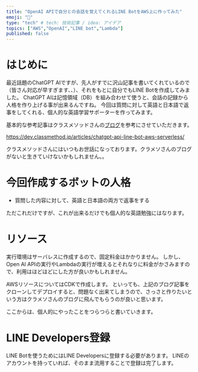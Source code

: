 ```yaml
---
title: "OpenAI APIで自分との会話を覚えてくれるLINE BotをAWS上に作ってみた"
emoji: "🦁"
type: "tech" # tech: 技術記事 / idea: アイデア
topics: ["AWS","OpenAI","LINE bot","Lambda"]
published: false
---
```


# はじめに

最近話題のChatGPT AIですが、先人がすでに沢山記事を書いてくれているので（皆さん対応が早すぎます、、）、それをもとに自分でもLINE Botを作成してみました。
ChatGPT AIは記憶領域（DB）を組み合わせて使うと、会話の記録から人格を作り上げる事が出来るんですね。
今回は質問に対して英語と日本語で返事をしてくれる、個人的な英語学習サポーターを作ってみます。

基本的な参考記事はクラスメソッドさんの[ブログ](https://dev.classmethod.jp/articles/chatgpt-api-line-bot-aws-serverless/)を参考にさせていただきます。

https://dev.classmethod.jp/articles/chatgpt-api-line-bot-aws-serverless/

クラスメソッドさんにはいつもお世話になっております。クラメソさんのブログがないと生きていけないかもしれません。。


# 今回作成するボットの人格

* 質問した内容に対して、英語と日本語の両方で返事をする

ただこれだけですが、これが出来るだけでも個人的な英語勉強にはなります。


# リソース

実行環境はサーバレスに作成するので、固定料金はかかりません。
しかし、Open AI APIの実行やLambdaの実行が増えるとそれなりに料金がかさみますので、利用はほどほどにした方が良いかもしれません。

AWSリソースについてはCDKで作成します。
といっても、上記のブログ記事をクローンしてデプロイすると、問題なく出来てしまうので、さっさと作りたいという方はクラメソさんのブログに飛んでもらうのが良いと思います。

ここからは、個人的にやったことをつらつらと書いていきます。


# LINE Developers登録

LINE Botを使うためにはLINE Developersに登録する必要があります。
LINEのアカウントを持っていれば、そのまま流用することで登録は完了します。




